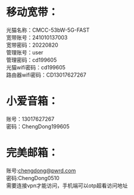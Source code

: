 <a name="EkHZG"></a>
# 移动宽带：
光猫名称：CMCC-53bW-5G-FAST<br />宽带账号：241010137003<br />宽带密码：20220820<br />管理账号：user<br />管理密码：cd199605<br />光猫wifi密码：cd199605<br />路由器wifi密码：CD13017627267
<a name="PfC7x"></a>
# 小爱音箱：
账号：13017627267<br />密码：ChengDong199605

<a name="VAyWQ"></a>
# 完美邮箱：
账号:chengdong@pwrd.com<br />密码:ChengDong0510<br />需要连接vpn才能访问，手机端可以otp超看访问地址

